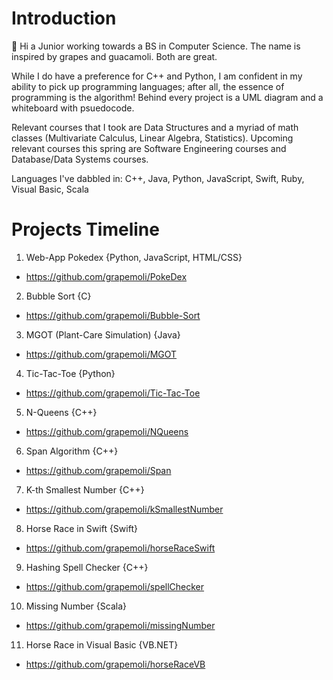 # Introduction
👋 Hi a Junior working towards a BS in Computer Science. The name is inspired by grapes and guacamoli. Both are great.

While I do have a preference for C++ and Python, I am confident in my ability to pick up programming languages; after all, the essence of programming is the algorithm! Behind every project is a UML diagram and a whiteboard with psuedocode.

Relevant courses that I took are Data Structures and a myriad of math classes (Multivariate Calculus, Linear Algebra, Statistics). Upcoming relevant courses this spring are Software Engineering courses and Database/Data Systems courses.

Languages I've dabbled in: C++, Java, Python, JavaScript, Swift, Ruby, Visual Basic, Scala


# Projects Timeline
1. Web-App Pokedex  {Python, JavaScript, HTML/CSS}
  - https://github.com/grapemoli/PokeDex
2. Bubble Sort {C}
  - https://github.com/grapemoli/Bubble-Sort
3. MGOT (Plant-Care Simulation) {Java}
  - https://github.com/grapemoli/MGOT
4. Tic-Tac-Toe {Python}
  - https://github.com/grapemoli/Tic-Tac-Toe
5. N-Queens {C++}
- https://github.com/grapemoli/NQueens
6. Span Algorithm {C++}
- https://github.com/grapemoli/Span
7. K-th Smallest Number {C++}
- https://github.com/grapemoli/kSmallestNumber
8. Horse Race in Swift {Swift}
- https://github.com/grapemoli/horseRaceSwift
9. Hashing Spell Checker {C++}
- https://github.com/grapemoli/spellChecker
10. Missing Number {Scala}
- https://github.com/grapemoli/missingNumber
11. Horse Race in Visual Basic {VB.NET}
- https://github.com/grapemoli/horseRaceVB
